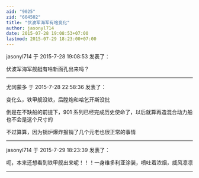 ```yaml
---
aid: "9025"
zid: "604502"
title: "伏波军海军有啥变化"
author: jasonyl714
date: 2015-07-28 19:08:53+07:00
lastmod: 2015-07-29 18:23:00+07:00
---
```


jasonyl714 于 2015-7-28 19:08:53 发表了：

伏波军海军舰艇有啥新面孔出来吗？

---

尤冈蒙多 于 2015-7-28 22:58:36 发表了：

变化么，铁甲舰没铁，后膛炮和哈乞开斯没批

倒是在不缺船的前提下，901 系列已经完成历史使命了，以后就算再造混合动力船也不会是这个尺寸的

不过算算，因为锅炉爆炸报销了几个元老也很正常的事情

---

jasonyl714 于 2015-7-29 18:23:39 发表了：

呃，本来还想看到铁甲舰出来呢！！！一身维多利亚涂装，喷吐着浓烟，威风凛凛

---
